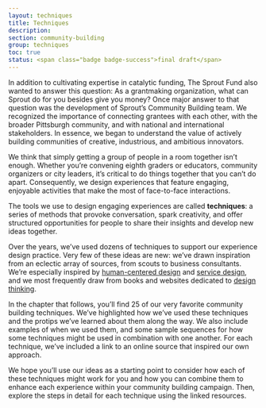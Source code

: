 ```yaml
---
layout: techniques
title: Techniques
description:
section: community-building
group: techniques
toc: true
status: <span class="badge badge-success">final draft</span>
---
```


In addition to cultivating expertise in catalytic funding, The Sprout Fund also wanted to answer this question: As a grantmaking organization, what can Sprout do for you besides give you money? Once major answer to that question was the development of Sprout’s Community Building team. We recognized the importance of connecting grantees with each other, with the broader Pittsburgh community, and with national and international stakeholders. In essence, we began to understand the value of actively building communities of creative, industrious, and ambitious innovators.

We think that simply getting a group of people in a room together isn’t enough. Whether you’re convening eighth graders or educators, community organizers or city leaders, it’s critical to do things together that you can’t do apart. Consequently, we design experiences that feature engaging, enjoyable activities that make the most of face-to-face interactions.

The tools we use to design engaging experiences are called **techniques**: a series of methods that provoke conversation, spark creativity, and offer structured opportunities for people to share their insights and develop new ideas together.

Over the years, we’ve used dozens of techniques to support our experience design practice. Very few of these ideas are new: we’ve drawn inspiration from an eclectic array of sources, from scouts to business consultants. We’re especially inspired by [human-centered design](http://www.designkit.org/human-centered-design) and [service design](https://www.interaction-design.org/literature/article/the-principles-of-service-design-thinking-building-better-services), and we most frequently draw from books and websites dedicated to [design thinking](https://www.ideou.com/pages/design-thinking).

In the chapter that follows, you’ll find 25 of our very favorite community building techniques. We’ve highlighted how we’ve used these techniques and the protips we’ve learned about them along the way. We also include examples of when we used them, and some sample sequences for how some techniques might be used in combination with one another.  For each technique, we’ve included a link to an online source that inspired our own approach.

We hope you’ll use our ideas as a starting point to consider how each of these techniques might work for you and how you can combine them to enhance each experience within your community building campaign. Then, explore the steps in detail for each technique using the linked resources.
